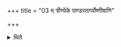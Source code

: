 +++
title = "03 म् त्रीण्येके पाण्डरतार्प्योष्णीषाणि"

+++

<details><summary>थिते</summary>

3. Some take three (garments) viz. a Pāṇḍara-(cloth), a Tārpya and a turban.  
</details>
